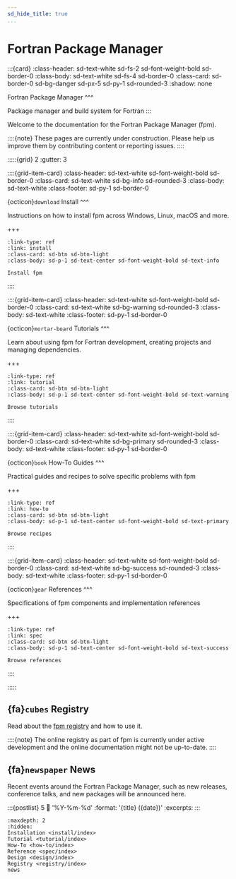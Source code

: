 ```yaml
---
sd_hide_title: true
...
```


# Fortran Package Manager

:::{card}
:class-header: sd-text-white sd-fs-2 sd-font-weight-bold sd-border-0
:class-body: sd-text-white sd-fs-4 sd-border-0
:class-card: sd-border-0 sd-bg-danger sd-px-5 sd-py-1 sd-rounded-3
:shadow: none

Fortran Package Manager
^^^

Package manager and build system for Fortran
:::

Welcome to the documentation for the Fortran Package Manager (fpm).

::::{note}
These pages are currently under construction.
Please help us improve them by contributing content or reporting issues.
::::


:::::{grid} 2
:gutter: 3

::::{grid-item-card}
:class-header: sd-text-white sd-font-weight-bold sd-border-0
:class-card: sd-text-white sd-bg-info sd-rounded-3
:class-body: sd-text-white
:class-footer: sd-py-1 sd-border-0

{octicon}`download` Install
^^^

Instructions on how to install fpm across Windows, Linux, macOS and more.

+++
```{card}
:link-type: ref
:link: install
:class-card: sd-btn sd-btn-light
:class-body: sd-p-1 sd-text-center sd-font-weight-bold sd-text-info

Install fpm
```
::::

::::{grid-item-card}
:class-header: sd-text-white sd-font-weight-bold sd-border-0
:class-card: sd-text-white sd-bg-warning sd-rounded-3
:class-body: sd-text-white
:class-footer: sd-py-1 sd-border-0

{octicon}`mortar-board` Tutorials
^^^

Learn about using fpm for Fortran development, creating projects and managing dependencies.

+++
```{card}
:link-type: ref
:link: tutorial
:class-card: sd-btn sd-btn-light
:class-body: sd-p-1 sd-text-center sd-font-weight-bold sd-text-warning

Browse tutorials
```
::::

::::{grid-item-card}
:class-header: sd-text-white sd-font-weight-bold sd-border-0
:class-card: sd-text-white sd-bg-primary sd-rounded-3
:class-body: sd-text-white
:class-footer: sd-py-1 sd-border-0

{octicon}`book` How-To Guides
^^^

Practical guides and recipes to solve specific problems with fpm

+++
```{card}
:link-type: ref
:link: how-to
:class-card: sd-btn sd-btn-light
:class-body: sd-p-1 sd-text-center sd-font-weight-bold sd-text-primary

Browse recipes
```
::::

::::{grid-item-card}
:class-header: sd-text-white sd-font-weight-bold sd-border-0
:class-card: sd-text-white sd-bg-success sd-rounded-3
:class-body: sd-text-white
:class-footer: sd-py-1 sd-border-0

{octicon}`gear` References
^^^

Specifications of fpm components and implementation references

+++
```{card}
:link-type: ref
:link: spec
:class-card: sd-btn sd-btn-light
:class-body: sd-p-1 sd-text-center sd-font-weight-bold sd-text-success

Browse references
```
::::

:::::

## {fa}`cubes` Registry

<!-- TODO: add short description -->

Read about the [fpm registry](registry/index) and how to use it.

::::{note}
The online registry as part of fpm
is currently under active development and the online documentation might not be
up-to-date.
::::

## {fa}`newspaper` News

Recent events around the Fortran Package Manager, such as new releases, conference talks, and new packages will be announced here.

:::{postlist} 5
:date: '%Y-%m-%d'
:format: '{title} ({date})'
:excerpts:
:::


````{toctree}
:maxdepth: 2
:hidden:
Installation <install/index>
Tutorial <tutorial/index>
How-To <how-to/index>
Reference <spec/index>
Design <design/index>
Registry <registry/index>
news
````
